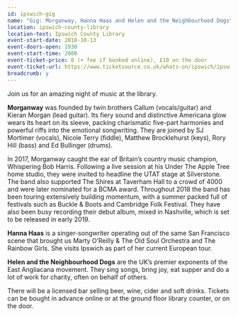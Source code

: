 ```yaml
---
id: ipswich-gig
name: "Gig: Morganway, Hanna Haas and Helen and the Neighbourhood Dogs"
location: ipswich-county-library
location-text: Ipswich County Library
event-start-date: 2018-10-13
event-doors-open: 1930
event-start-time: 2000
event-ticket-price: 8 (+ fee if booked online), £10 on the door
event-ticket-url: https://www.ticketsource.co.uk/whats-on/ipswich/ipswich-county-library/morganway-hanna-haas-and-helen/2018-10-13/20:00
breadcrumb: y
---
```


Join us for an amazing night of music at the library.

**Morganway** was founded by twin brothers Callum (vocals/guitar) and Kieran Morgan (lead guitar). Its fiery sound and distinctive Americana glow wears its heart on its sleeve, packing charismatic five-part harmonies and powerful riffs into the emotional songwriting. They are joined by SJ Mortimer (vocals), Nicole Terry (fiddle), Matthew Brocklehurst (keys), Rory Hill (bass) and Ed Bullinger (drums).

In 2017, Morganway caught the ear of Britain’s country music champion, Whispering Bob Harris. Following a live session at his Under The Apple Tree home studio, they were invited to headline the UTAT stage at Silverstone. The band also supported The Shires at Taverham Hall to a crowd of 4000 and were later nominated for a BCMA award. Throughout 2018 the band has been touring extensively building momentum, with a summer packed full of festivals such as Buckle & Boots and Cambridge Folk Festival. They have also been busy recording their debut album, mixed in Nashville, which is set to be released in early 2019.

**Hanna Haas** is a singer-songwriter operating out of the same San Francisco scene that brought us Marty O’Reilly & The Old Soul Orchestra and The Rainbow Girls. She visits Ipswich as part of her current European tour.

**Helen and the Neighbourhood Dogs** are the UK’s premier exponents of the East Angliacana movement. They sing songs, bring joy, eat supper and do a lot of work for charity, often on behalf of others.

There will be a licensed bar selling beer, wine, cider and soft drinks. Tickets can be bought in advance online or at the ground floor library counter, or on the door.
